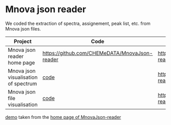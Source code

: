 # Mnova json reader

We coded the extraction of spectra, assignement, peak list, etc. from Mnova json files. 

|Project|Code|Demo|
|---|---|---|
|Mnova json reader home page|https://github.com/CHEMeDATA/MnovaJson-reader|https://chemedata.github.io/MnovaJson-reader|
|Mnova json visualisation of spectrum|[code](https://github.com/CHEMeDATA/MnovaJson-reader/blob/cab31874a61b0395dff28c05ee271b159abb7d0a/html/mnovaOnlySpectrum.html)|https://chemedata.github.io/MnovaJson-reader/html/mnovaOnlySpectrum.html]|
|Mnova json file visualisation|[code](https://github.com/CHEMeDATA/MnovaJson-reader/blob/14f356d33f0343111627103abf13be5863bad592/html/mnovaFileDemo.html)|https://chemedata.github.io/MnovaJson-reader/html/mnovaFileDemo.html|


[demo](https://chemedata.github.io/MnovaJson-reader/html/mnovaOnlySpectrum.html) taken from the [home page of MnovaJson-reader](https://chemedata.github.io/MnovaJson-reader) 